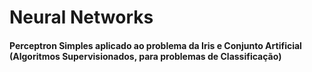# Neural Networks

#### Perceptron Simples aplicado ao problema da Iris e Conjunto Artificial (Algoritmos Supervisionados, para problemas de Classificação)